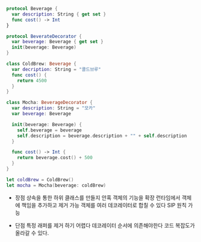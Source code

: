 
```swift
protocol Beverage {
  var description: String { get set }
  func cost() -> Int
}

protocol BeverateDecorator {
  var beverage: Beverage { get set }
  init(beverage: Beverage)
}

class ColdBrew: Beverage {
  var decription: String = "콜드브루"
  func cost() {
    return 4500
  }
}

class Mocha: BeverageDecorator {
  var description: String = "모카"
  var beverage: Beverage

  init(beverage: Beverage) {
    self.beverage = beverage
    self.description = beverage.description + "" + self.description
  }

  func cost() -> Int {
    return beverage.cost() + 500
  }
}

let coldBrew = ColdBrew()
let mocha = Mocha(beverage: coldBrew)
```
- 장점
상속을 통한 하위 클래스를 만들지 안혹 객체의 기능을 확장
런타임에서 객체에 책임을 추가하고 제거 가능
객체를 여러 데코레이터로 합칠 수 있다
SIP 원칙 가능

- 단점
특정 래퍼를 제거 하기 어렵다
데코레이터 순서에 의존해야한다
코드 복잡도가 올라갈 수 있다.







